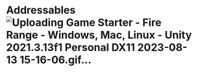 # Addressables![Uploading Game Starter - Fire Range - Windows, Mac, Linux - Unity 2021.3.13f1 Personal _DX11_ 2023-08-13 15-16-06.gif…]()
